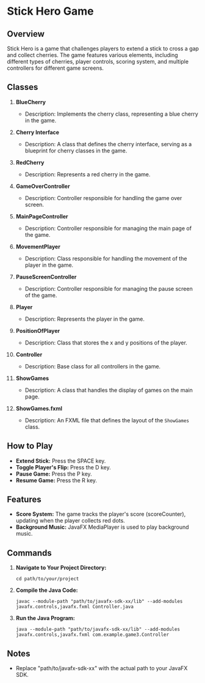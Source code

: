 # Stick Hero Game

## Overview

Stick Hero is a game that challenges players to extend a stick to cross a gap and collect cherries. The game features various elements, including different types of cherries, player controls, scoring system, and multiple controllers for different game screens.

## Classes

1. **BlueCherry**
   - Description: Implements the cherry class, representing a blue cherry in the game.

2. **Cherry Interface**
   - Description: A class that defines the cherry interface, serving as a blueprint for cherry classes in the game.

3. **RedCherry**
   - Description: Represents a red cherry in the game.

4. **GameOverController**
   - Description: Controller responsible for handling the game over screen.

5. **MainPageController**
   - Description: Controller responsible for managing the main page of the game.

6. **MovementPlayer**
   - Description: Class responsible for handling the movement of the player in the game.

7. **PauseScreenController**
   - Description: Controller responsible for managing the pause screen of the game.

8. **Player**
   - Description: Represents the player in the game.

9. **PositionOfPlayer**
   - Description: Class that stores the x and y positions of the player.

10. **Controller**
    - Description: Base class for all controllers in the game.

11. **ShowGames**
    - Description: A class that handles the display of games on the main page.

12. **ShowGames.fxml**
    - Description: An FXML file that defines the layout of the `ShowGames` class.

## How to Play

- **Extend Stick:** Press the SPACE key.
- **Toggle Player's Flip:** Press the D key.
- **Pause Game:** Press the P key.
- **Resume Game:** Press the R key.

## Features

- **Score System:** The game tracks the player's score (scoreCounter), updating when the player collects red dots.
- **Background Music:** JavaFX MediaPlayer is used to play background music.

## Commands

1. **Navigate to Your Project Directory:**
   ```
   cd path/to/your/project
   ```

2. **Compile the Java Code:**
   ```
   javac --module-path "path/to/javafx-sdk-xx/lib" --add-modules javafx.controls,javafx.fxml Controller.java
   ```

3. **Run the Java Program:**
   ```
   java --module-path "path/to/javafx-sdk-xx/lib" --add-modules javafx.controls,javafx.fxml com.example.game3.Controller
   ```

## Notes

- Replace "path/to/javafx-sdk-xx" with the actual path to your JavaFX SDK.
